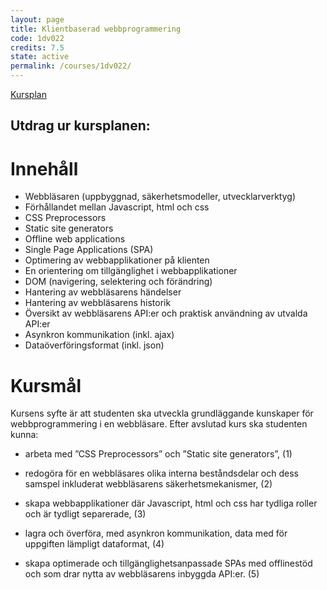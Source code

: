 ```yaml
---
layout: page
title: Klientbaserad webbprogrammering
code: 1dv022
credits: 7.5
state: active
permalink: /courses/1dv022/
---
```


[Kursplan](/files/courseplan/1dv022.pdf)

Utdrag ur kursplanen:
---

Innehåll
===
- Webbläsaren (uppbyggnad, säkerhetsmodeller, utvecklarverktyg)
- Förhållandet mellan Javascript, html och css
- CSS Preprocessors
- Static site generators
- Offline web applications
- Single Page Applications (SPA)
- Optimering av webbapplikationer på klienten
- En orientering om tillgänglighet i webbapplikationer
- DOM (navigering, selektering och förändring)
- Hantering av webbläsarens händelser
- Hantering av webbläsarens historik
- Översikt av webbläsarens API:er och praktisk användning av utvalda API:er
- Asynkron kommunikation (inkl. ajax)
- Dataöverföringsformat (inkl. json)

Kursmål
===
Kursens syfte är att studenten ska utveckla grundläggande kunskaper för 
webbprogrammering i en webbläsare. 
Efter avslutad kurs ska studenten kunna:

- arbeta med ”CSS Preprocessors” och ”Static site generators”, (1)

- redogöra för en webbläsares olika interna beståndsdelar och dess samspel 
inkluderat webbläsarens säkerhetsmekanismer, (2)

- skapa webbapplikationer där Javascript, html och css har tydliga roller och är 
tydligt separerade, (3)

- lagra och överföra, med asynkron kommunikation, data med för uppgiften lämpligt
dataformat, (4)

- skapa optimerade och tillgänglighetsanpassade SPAs med offline­stöd och som 
drar nytta av webbläsarens inbyggda API:er. (5)


